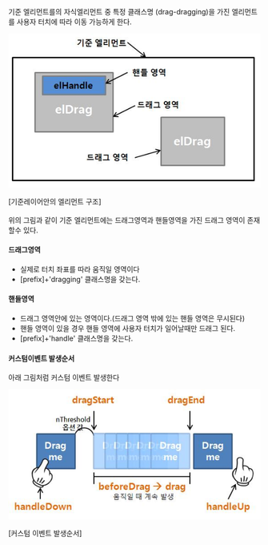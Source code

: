 기준 엘리먼트를의 자식엘리먼트 중 특정 클래스명 (drag-dragging)을 가진 엘리먼트를 사용자 터치에 따라 이동 가능하게 한다. 

![](drag.jpg "")

[기준레이어안의 엘리먼트 구조] 
<br />  
위의 그림과 같이 기준 엘리먼트에는 드래그영역과 핸들영역을 가진 드래그 영역이 존재 할수 있다.

#### 드래그영역
* 실제로 터치 좌표를 따라 움직일 영역이다
* [prefix]+'dragging' 클래스명을 갖는다.

#### 핸들영역
* 드래그 영역안에 있는 영역이다.(드래그 영역 밖에 있는 핸들 영역은 무시된다) 
* 핸들 영역이 있을 경우 핸들 영역에 사용자 터치가 일어날때만 드래그 된다. 
* [prefix]+'handle' 클래스명을 갖는다.


#### 커스텀이벤트 발생순서

아래 그림처럼 커스텀 이벤트 발생한다

![](dragevent.jpg "")

[커스텀 이벤트 발생순서] 